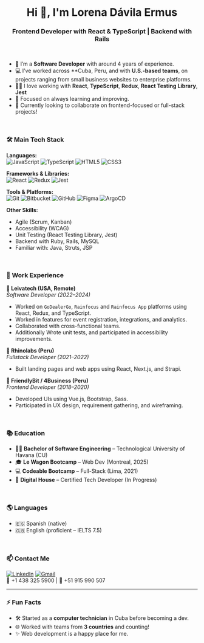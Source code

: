 <h1 align="center">Hi 👋, I'm Lorena Dávila Ermus</h1>
<h3 align="center">Frontend Developer with React & TypeScript | Backend with Rails </h3>

<br />

- 🌱 I’m a **Software Developer** with around 4 years of experience.
- 💻 I’ve worked across **Cuba, Peru, and with **U.S.-based teams**, on projects ranging from small business websites to enterprise platforms.
- 🧑‍💻 I love working with **React**, **TypeScript**, **Redux**, **React Testing Library**, **Jest**
- 🎯 Focused on always learning and improving.
- 🚀 Currently looking to collaborate on frontend-focused or full-stack projects!

<br />

### 🛠️ Main Tech Stack

**Languages:**  
![JavaScript](https://img.shields.io/badge/-JavaScript-black?style=flat-square&logo=javascript)
![TypeScript](https://img.shields.io/badge/-TypeScript-3178C6?style=flat-square&logo=typescript)
![HTML5](https://img.shields.io/badge/-HTML5-E34F26?style=flat-square&logo=html5)
![CSS3](https://img.shields.io/badge/-CSS3-1572B6?style=flat-square&logo=css3)

**Frameworks & Libraries:**  
![React](https://img.shields.io/badge/-React-61DAFB?style=flat-square&logo=react)
![Redux](https://img.shields.io/badge/-Redux-764ABC?style=flat-square&logo=redux)
![Jest](https://img.shields.io/badge/-Jest-C21325?style=flat-square&logo=jest)

**Tools & Platforms:**  
![Git](https://img.shields.io/badge/-Git-F05032?style=flat-square&logo=git)
![Bitbucket](https://img.shields.io/badge/-Bitbucket-0052CC?style=flat-square&logo=bitbucket)
![GitHub](https://img.shields.io/badge/-GitHub-181717?style=flat-square&logo=github)
![Figma](https://img.shields.io/badge/-Figma-F24E1E?style=flat-square&logo=figma)
![ArgoCD](https://img.shields.io/badge/-ArgoCD-ef6d57?style=flat-square&logo=argo)

**Other Skills:**  
- Agile (Scrum, Kanban)
- Accessibility (WCAG)
- Unit Testing (React Testing Library, Jest)
- Backend with Ruby, Rails, MySQL
- Familiar with: Java, Struts, JSP

<br />

### 💼 Work Experience

**🔹 Leivatech (USA, Remote)**  
*Software Developer (2022–2024)*  
- Worked on `GoDealerGo`, `Rainfocus` and `Rainfocus App` platforms using React, Redux, and TypeScript.
- Worked in features for event registration, integrations, and analytics.
- Collaborated with cross-functional teams.
- Additionally Wrote unit tests, and participated in accessibility improvements.

**🔹 Rhinolabs (Peru)**  
*Fullstack Developer (2021–2022)*  
- Built landing pages and web apps using React, Next.js, and Strapi.

**🔹 FriendlyBit / 4Business (Peru)**  
*Frontend Developer (2018–2020)*  
- Developed UIs using Vue.js, Bootstrap, Sass.
- Participated in UX design, requirement gathering, and wireframing.

<br />

### 📚 Education

- 👩‍🎓 **Bachelor of Software Engineering** – Technological University of Havana (CU)
- 🎓 **Le Wagon Bootcamp** – Web Dev (Montreal, 2025)
- 💻 **Codeable Bootcamp** – Full-Stack (Lima, 2021)
- 📖 **Digital House** – Certified Tech Developer (In Progress)

<br />

### 🌎 Languages

- 🇪🇸 Spanish (native)  
- 🇬🇧 English (proficient – IELTS 7.5)

<br />

### 📫 Contact Me

[![LinkedIn](https://img.shields.io/badge/-LinkedIn-blue?style=flat-square&logo=linkedin)](https://ca.linkedin.com/in/lorena-davila-ermus/en)
[![Gmail](https://img.shields.io/badge/-Email-c14438?style=flat-square&logo=gmail&logoColor=white)](mailto:lorena90davila@gmail.com)  
📱 +1 438 325 5900 | 📱 +51 915 990 507

---

### ⚡ Fun Facts

- 🛠️ Started as a **computer technician** in Cuba before becoming a dev.
- 🌐 Worked with teams from **3 countries** and counting!
- ✨ Web development is a happy place for me.

